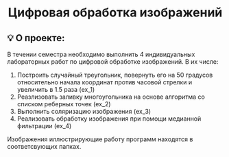 
<h1 align="center">
	Цифровая обработка изображений
</h1>

## 💡 О проекте:
В течении семестра необходимо выполнить 4  индивидуальных лабораторных работ по цифровой обработке изображений. В их числе:

 1. Построить случайный треугольник, повернуть его на 50 градусов относительно начала координат против часовой стрелки и увеличить в 1.5 раза (ex_1)
 2. Реазлизовать заливку многоугольника на основе алгоритма со списком реберных точек (ex_2)
 3. Выполнить соляризацию изображения (ex_3)
 4. Реализовать обработку изображения при помощи медианной фильтрации (ex_4)

Изображения иллюстрирующие работу программ находятся в соответсвующих папках.

